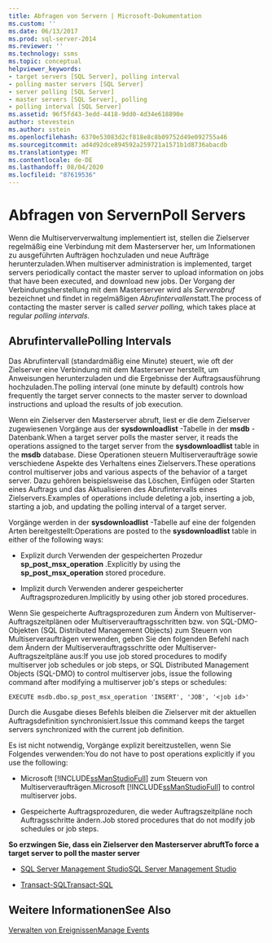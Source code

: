 ```yaml
---
title: Abfragen von Servern | Microsoft-Dokumentation
ms.custom: ''
ms.date: 06/13/2017
ms.prod: sql-server-2014
ms.reviewer: ''
ms.technology: ssms
ms.topic: conceptual
helpviewer_keywords:
- target servers [SQL Server], polling interval
- polling master servers [SQL Server]
- server polling [SQL Server]
- master servers [SQL Server], polling
- polling interval [SQL Server]
ms.assetid: 96f5fd43-3edd-4418-9dd0-4d34e618890e
author: stevestein
ms.author: sstein
ms.openlocfilehash: 6370e53083d2cf818e8c8b09752d49e092755a46
ms.sourcegitcommit: ad4d92dce894592a259721a1571b1d8736abacdb
ms.translationtype: MT
ms.contentlocale: de-DE
ms.lasthandoff: 08/04/2020
ms.locfileid: "87619536"
---
```

# <a name="poll-servers"></a><span data-ttu-id="7d348-102">Abfragen von Servern</span><span class="sxs-lookup"><span data-stu-id="7d348-102">Poll Servers</span></span>
  <span data-ttu-id="7d348-103">Wenn die Multiserververwaltung implementiert ist, stellen die Zielserver regelmäßig eine Verbindung mit dem Masterserver her, um Informationen zu ausgeführten Aufträgen hochzuladen und neue Aufträge herunterzuladen.</span><span class="sxs-lookup"><span data-stu-id="7d348-103">When multiserver administration is implemented, target servers periodically contact the master server to upload information on jobs that have been executed, and download new jobs.</span></span> <span data-ttu-id="7d348-104">Der Vorgang der Verbindungsherstellung mit dem Masterserver wird als *Serverabruf* bezeichnet und findet in regelmäßigen *Abrufintervallen*statt.</span><span class="sxs-lookup"><span data-stu-id="7d348-104">The process of contacting the master server is called *server polling,* which takes place at regular *polling intervals.*</span></span>  
  
## <a name="polling-intervals"></a><span data-ttu-id="7d348-105">Abrufintervalle</span><span class="sxs-lookup"><span data-stu-id="7d348-105">Polling Intervals</span></span>  
 <span data-ttu-id="7d348-106">Das Abrufintervall (standardmäßig eine Minute) steuert, wie oft der Zielserver eine Verbindung mit dem Masterserver herstellt, um Anweisungen herunterzuladen und die Ergebnisse der Auftragsausführung hochzuladen.</span><span class="sxs-lookup"><span data-stu-id="7d348-106">The polling interval (one minute by default) controls how frequently the target server connects to the master server to download instructions and upload the results of job execution.</span></span>  
  
 <span data-ttu-id="7d348-107">Wenn ein Zielserver den Masterserver abruft, liest er die dem Zielserver zugewiesenen Vorgänge aus der **sysdownloadlist** -Tabelle in der **msdb** -Datenbank.</span><span class="sxs-lookup"><span data-stu-id="7d348-107">When a target server polls the master server, it reads the operations assigned to the target server from the **sysdownloadlist** table in the **msdb** database.</span></span> <span data-ttu-id="7d348-108">Diese Operationen steuern Multiserveraufträge sowie verschiedene Aspekte des Verhaltens eines Zielservers.</span><span class="sxs-lookup"><span data-stu-id="7d348-108">These operations control multiserver jobs and various aspects of the behavior of a target server.</span></span> <span data-ttu-id="7d348-109">Dazu gehören beispielsweise das Löschen, Einfügen oder Starten eines Auftrags und das Aktualisieren des Abrufintervalls eines Zielservers.</span><span class="sxs-lookup"><span data-stu-id="7d348-109">Examples of operations include deleting a job, inserting a job, starting a job, and updating the polling interval of a target server.</span></span>  
  
 <span data-ttu-id="7d348-110">Vorgänge werden in der **sysdownloadlist** -Tabelle auf eine der folgenden Arten bereitgestellt:</span><span class="sxs-lookup"><span data-stu-id="7d348-110">Operations are posted to the **sysdownloadlist** table in either of the following ways:</span></span>  
  
-   <span data-ttu-id="7d348-111">Explizit durch Verwenden der gespeicherten Prozedur **sp_post_msx_operation** .</span><span class="sxs-lookup"><span data-stu-id="7d348-111">Explicitly by using the **sp_post_msx_operation** stored procedure.</span></span>  
  
-   <span data-ttu-id="7d348-112">Implizit durch Verwenden anderer gespeicherter Auftragsprozeduren.</span><span class="sxs-lookup"><span data-stu-id="7d348-112">Implicitly by using other job stored procedures.</span></span>  
  
 <span data-ttu-id="7d348-113">Wenn Sie gespeicherte Auftragsprozeduren zum Ändern von Multiserver-Auftragszeitplänen oder Multiserverauftragsschritten bzw. von SQL-DMO-Objekten (SQL Distributed Management Objects) zum Steuern von Multiserveraufträgen verwenden, geben Sie den folgenden Befehl nach dem Ändern der Multiserverauftragsschritte oder Multiserver-Auftragszeitpläne aus:</span><span class="sxs-lookup"><span data-stu-id="7d348-113">If you use job stored procedures to modify multiserver job schedules or job steps, or SQL Distributed Management Objects (SQL-DMO) to control multiserver jobs, issue the following command after modifying a multiserver job's steps or schedules:</span></span>  
  
```  
EXECUTE msdb.dbo.sp_post_msx_operation 'INSERT', 'JOB', '<job id>'  
```  
  
 <span data-ttu-id="7d348-114">Durch die Ausgabe dieses Befehls bleiben die Zielserver mit der aktuellen Auftragsdefinition synchronisiert.</span><span class="sxs-lookup"><span data-stu-id="7d348-114">Issue this command keeps the target servers synchronized with the current job definition.</span></span>  
  
 <span data-ttu-id="7d348-115">Es ist nicht notwendig, Vorgänge explizit bereitzustellen, wenn Sie Folgendes verwenden:</span><span class="sxs-lookup"><span data-stu-id="7d348-115">You do not have to post operations explicitly if you use the following:</span></span>  
  
-   <span data-ttu-id="7d348-116">Microsoft [!INCLUDE[ssManStudioFull](../../includes/ssmanstudiofull-md.md)] zum Steuern von Multiserveraufträgen.</span><span class="sxs-lookup"><span data-stu-id="7d348-116">Microsoft [!INCLUDE[ssManStudioFull](../../includes/ssmanstudiofull-md.md)] to control multiserver jobs.</span></span>  
  
-   <span data-ttu-id="7d348-117">Gespeicherte Auftragsprozeduren, die weder Auftragszeitpläne noch Auftragsschritte ändern.</span><span class="sxs-lookup"><span data-stu-id="7d348-117">Job stored procedures that do not modify job schedules or job steps.</span></span>  
  
 <span data-ttu-id="7d348-118">**So erzwingen Sie, dass ein Zielserver den Masterserver abruft**</span><span class="sxs-lookup"><span data-stu-id="7d348-118">**To force a target server to poll the master server**</span></span>  
  
-   [<span data-ttu-id="7d348-119">SQL Server Management Studio</span><span class="sxs-lookup"><span data-stu-id="7d348-119">SQL Server Management Studio</span></span>](force-a-target-server-to-poll-the-master-server.md)  
  
-   [<span data-ttu-id="7d348-120">Transact-SQL</span><span class="sxs-lookup"><span data-stu-id="7d348-120">Transact-SQL</span></span>](/sql/relational-databases/system-stored-procedures/sp-post-msx-operation-transact-sql)  
  
## <a name="see-also"></a><span data-ttu-id="7d348-121">Weitere Informationen</span><span class="sxs-lookup"><span data-stu-id="7d348-121">See Also</span></span>  
 [<span data-ttu-id="7d348-122">Verwalten von Ereignissen</span><span class="sxs-lookup"><span data-stu-id="7d348-122">Manage Events</span></span>](manage-events.md)  
  
  
